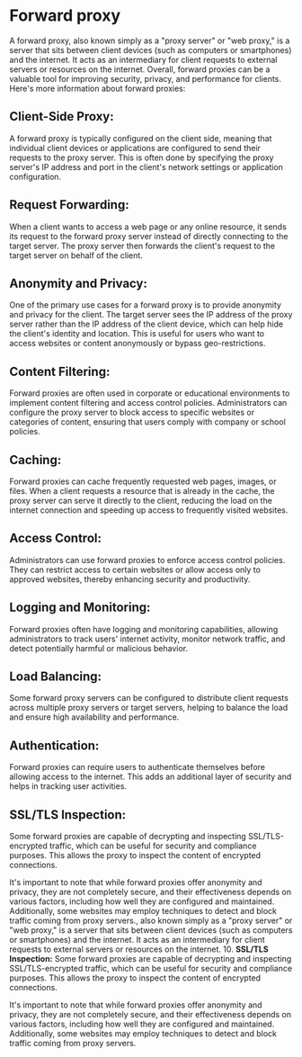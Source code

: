 # Forward proxy
A forward proxy, also known simply as a "proxy server" or "web proxy," is a server that sits between client devices (such as computers or smartphones) and the internet. 
It acts as an intermediary for client requests to external servers or resources on the internet.
Overall, forward proxies can be a valuable tool for improving security, privacy, and performance for clients.
Here's more information about forward proxies:

## **Client-Side Proxy:**
A forward proxy is typically configured on the client side, meaning that individual client devices or applications are configured to send their requests to the proxy server. This is often done by specifying the proxy server's IP address and port in the client's network settings or application configuration.

## **Request Forwarding:**
When a client wants to access a web page or any online resource, it sends its request to the forward proxy server instead of directly connecting to the target server. The proxy server then forwards the client's request to the target server on behalf of the client.

## **Anonymity and Privacy:** 
One of the primary use cases for a forward proxy is to provide anonymity and privacy for the client. The target server sees the IP address of the proxy server rather than the IP address of the client device, which can help hide the client's identity and location. This is useful for users who want to access websites or content anonymously or bypass geo-restrictions.

## **Content Filtering:** 
Forward proxies are often used in corporate or educational environments to implement content filtering and access control policies. Administrators can configure the proxy server to block access to specific websites or categories of content, ensuring that users comply with company or school policies.

## **Caching:** 
Forward proxies can cache frequently requested web pages, images, or files. When a client requests a resource that is already in the cache, the proxy server can serve it directly to the client, reducing the load on the internet connection and speeding up access to frequently visited websites.

## **Access Control:** 
Administrators can use forward proxies to enforce access control policies. They can restrict access to certain websites or allow access only to approved websites, thereby enhancing security and productivity.

## **Logging and Monitoring:** 
Forward proxies often have logging and monitoring capabilities, allowing administrators to track users' internet activity, monitor network traffic, and detect potentially harmful or malicious behavior.

## **Load Balancing:** 
Some forward proxy servers can be configured to distribute client requests across multiple proxy servers or target servers, helping to balance the load and ensure high availability and performance.

## **Authentication:** 
Forward proxies can require users to authenticate themselves before allowing access to the internet. This adds an additional layer of security and helps in tracking user activities.

## **SSL/TLS Inspection:**
Some forward proxies are capable of decrypting and inspecting SSL/TLS-encrypted traffic, which can be useful for security and compliance purposes. This allows the proxy to inspect the content of encrypted connections.

It's important to note that while forward proxies offer anonymity and privacy, they are not completely secure, and their effectiveness depends on various factors, including how well they are configured and maintained. Additionally, some websites may employ techniques to detect and block traffic coming from proxy servers., also known simply as a "proxy server" or "web proxy," is a server that sits between client devices (such as computers or smartphones) and the internet. It acts as an intermediary for client requests to external servers or resources on the internet.
10. **SSL/TLS Inspection:** Some forward proxies are capable of decrypting and inspecting SSL/TLS-encrypted traffic, which can be useful for security and compliance purposes. This allows the proxy to inspect the content of encrypted connections.

It's important to note that while forward proxies offer anonymity and privacy, they are not completely secure, and their effectiveness depends on various factors, including how well they are configured and maintained. Additionally, some websites may employ techniques to detect and block traffic coming from proxy servers.
